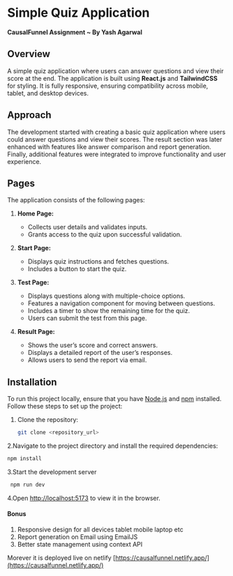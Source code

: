 # Simple Quiz Application  
**CausalFunnel Assignment ~ By Yash Agarwal**  

## Overview  
A simple quiz application where users can answer questions and view their score at the end. The application is built using **React.js** and **TailwindCSS** for styling. It is fully responsive, ensuring compatibility across mobile, tablet, and desktop devices.  

## Approach  
The development started with creating a basic quiz application where users could answer questions and view their scores. The result section was later enhanced with features like answer comparison and report generation. Finally, additional features were integrated to improve functionality and user experience.  

## Pages  
The application consists of the following pages:  

1. **Home Page:**  
   - Collects user details and validates inputs.  
   - Grants access to the quiz upon successful validation.  

2. **Start Page:**  
   - Displays quiz instructions and fetches questions.  
   - Includes a button to start the quiz.  

3. **Test Page:**  
   - Displays questions along with multiple-choice options.  
   - Features a navigation component for moving between questions.  
   - Includes a timer to show the remaining time for the quiz.  
   - Users can submit the test from this page.  

4. **Result Page:**  
   - Shows the user’s score and correct answers.  
   - Displays a detailed report of the user’s responses.  
   - Allows users to send the report via email.  

## Installation  

To run this project locally, ensure that you have [Node.js](https://nodejs.org/) and [npm](https://www.npmjs.com/) installed. Follow these steps to set up the project:  

1. Clone the repository:  
   ```bash  
   git clone <repository_url>
   ```
2.Navigate to the project directory and install the required dependencies:
   ```bash
 npm install
 ```
3.Start the development server
  ```bash
   npm run dev
```
4.Open [http://localhost:5173](http://localhost:5173) to view it in the browser.

#### Bonus
1. Responsive design for all devices tablet mobile laptop etc
2. Report generation on Email using EmailJS
3. Better state management using context API

Morever it is deployed live on netlify [https://causalfunnel.netlify.app/](https://causalfunnel.netlify.app/)
